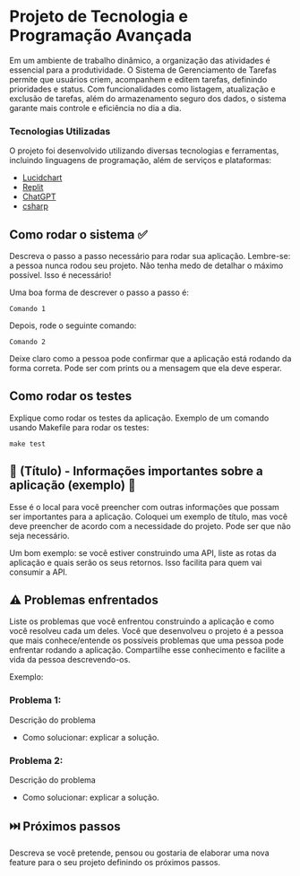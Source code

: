 
# Projeto de Tecnologia e Programação Avançada
Em um ambiente de trabalho dinâmico, a organização das atividades é essencial para a produtividade. O Sistema de Gerenciamento de Tarefas permite que usuários criem, acompanhem e editem tarefas, definindo prioridades e status. Com funcionalidades como listagem, atualização e exclusão de tarefas, além do armazenamento seguro dos dados, o sistema garante mais controle e eficiência no dia a dia.

### Tecnologias Utilizadas

O projeto foi desenvolvido utilizando diversas tecnologias e ferramentas, incluindo linguagens de programação, além de serviços e plataformas:

* [Lucidchart](lucidchart.com/pages/pt)
* [Replit](https://replit.com/)
* [ChatGPT](https://chatgpt.com/)
* [csharp ](C#)

## Como rodar o sistema ✅

Descreva o passo a passo necessário para rodar sua aplicação. Lembre-se: a pessoa nunca rodou seu projeto. Não tenha medo de detalhar o máximo possível. Isso é necessário!

Uma boa forma de descrever o passo a passo é:

```
Comando 1
```

Depois, rode o seguinte comando:

```
Comando 2
```

Deixe claro como a pessoa pode confirmar que a aplicação está rodando da forma correta. Pode ser com prints ou a mensagem que ela deve esperar.

## Como rodar os testes

Explique como rodar os testes da aplicação. Exemplo de um comando usando Makefile para rodar os testes:

```
make test
```

## 📌 (Título) - Informações importantes sobre a aplicação (exemplo) 📌

Esse é o local para você preencher com outras informações que possam ser importantes para a aplicação. Coloquei um exemplo de título, mas você deve preencher de acordo com a necessidade do projeto. Pode ser que não seja necessário.

Um bom exemplo: se você estiver construindo uma API, liste as rotas da aplicação e quais serão os seus retornos. Isso facilita para quem vai consumir a API.


## ⚠️ Problemas enfrentados

Liste os problemas que você enfrentou construindo a aplicação e como você resolveu cada um deles. Você que desenvolveu o projeto é a pessoa que mais conhece/entende os possíveis problemas que uma pessoa pode enfrentar rodando a aplicação. Compartilhe esse conhecimento e facilite a vida da pessoa descrevendo-os.

Exemplo:

### Problema 1:
Descrição do problema
* Como solucionar: explicar a solução.

### Problema 2:
Descrição do problema
* Como solucionar: explicar a solução.

## ⏭️ Próximos passos

Descreva se você pretende, pensou ou gostaria de elaborar uma nova feature para o seu projeto definindo os próximos passos.
